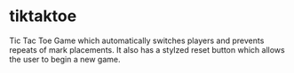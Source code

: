 # tiktaktoe
Tic Tac Toe Game which automatically switches players and prevents repeats of mark placements. It also has a stylzed reset button which allows the user to begin a new game.
